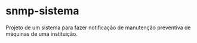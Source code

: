 # snmp-sistema
Projeto de um sistema para fazer notificação de manutenção preventiva de máquinas de uma instituição.
